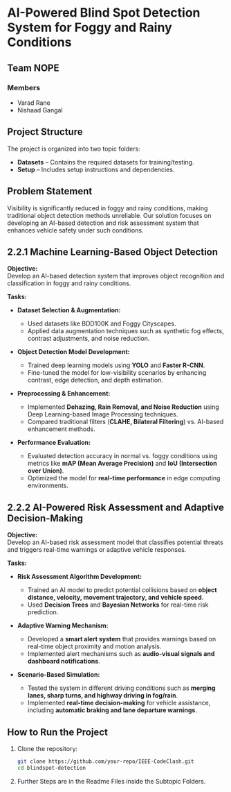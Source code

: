 # AI-Powered Blind Spot Detection System for Foggy and Rainy Conditions  

## Team NOPE  

### Members  
- Varad Rane  
- Nishaad Gangal  
## Project Structure
The project is organized into two topic folders:  
- **Datasets** – Contains the required datasets for training/testing.  
- **Setup** – Includes setup instructions and dependencies.  
## Problem Statement  

Visibility is significantly reduced in foggy and rainy conditions, making traditional object detection methods unreliable. Our solution focuses on developing an AI-based detection and risk assessment system that enhances vehicle safety under such conditions.  

## 2.2.1 Machine Learning-Based Object Detection  

**Objective:**  
Develop an AI-based detection system that improves object recognition and classification in foggy and rainy conditions.  

**Tasks:**  

- **Dataset Selection & Augmentation:**  
  - Used datasets like BDD100K and Foggy Cityscapes.  
  - Applied data augmentation techniques such as synthetic fog effects, contrast adjustments, and noise reduction.  

- **Object Detection Model Development:**  
  - Trained deep learning models using **YOLO** and **Faster R-CNN**.  
  - Fine-tuned the model for low-visibility scenarios by enhancing contrast, edge detection, and depth estimation.  

- **Preprocessing & Enhancement:**  
  - Implemented **Dehazing, Rain Removal, and Noise Reduction** using Deep Learning-based Image Processing techniques.  
  - Compared traditional filters (**CLAHE, Bilateral Filtering**) vs. AI-based enhancement methods.  

- **Performance Evaluation:**  
  - Evaluated detection accuracy in normal vs. foggy conditions using metrics like **mAP (Mean Average Precision)** and **IoU (Intersection over Union)**.  
  - Optimized the model for **real-time performance** in edge computing environments.  

## 2.2.2 AI-Powered Risk Assessment and Adaptive Decision-Making  

**Objective:**  
Develop an AI-based risk assessment model that classifies potential threats and triggers real-time warnings or adaptive vehicle responses.  

**Tasks:**  

- **Risk Assessment Algorithm Development:**  
  - Trained an AI model to predict potential collisions based on **object distance, velocity, movement trajectory, and vehicle speed**.  
  - Used **Decision Trees** and **Bayesian Networks** for real-time risk prediction.  

- **Adaptive Warning Mechanism:**  
  - Developed a **smart alert system** that provides warnings based on real-time object proximity and motion analysis.  
  - Implemented alert mechanisms such as **audio-visual signals and dashboard notifications**.  

- **Scenario-Based Simulation:**  
  - Tested the system in different driving conditions such as **merging lanes, sharp turns, and highway driving in fog/rain**.  
  - Implemented **real-time decision-making** for vehicle assistance, including **automatic braking and lane departure warnings**.  

## How to Run the Project  

1. Clone the repository:  
   ```bash
   git clone https://github.com/your-repo/IEEE-CodeClash.git
   cd blindspot-detection

2. Further Steps are in the Readme Files inside the Subtopic Folders.
